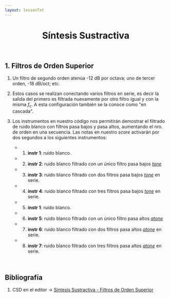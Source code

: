```yaml
---
layout: lessonTxt
---
```


# <center> Síntesis Sustractiva </center>

<br>

## 1. Filtros de Orden Superior

1. Un filtro de segundo orden atenúa -12 dB por octava; uno de tercer orden, -18 dB/oct; etc.

2. Estos casos se realizan conectando varios filtros en serie, es decir la salida del primero es filtrada nuevamente por otro filtro igual y con la misma <i>f</i><sub>c</sub>. A esta configuración también se la conoce como "en cascada".

3. Los instrumentos en nuestro código nos permitirán demostrar el filtrado de ruido blanco con filtros pasa bajos y pasa altos, aumentando el nro. de orden en una secuencia. Las notas en nuestro <i>score</i> activarán por dos segundos a los siguientes instrumentos:

      - 1) <b>instr 1</b>: ruido blanco.
      
      - 2) <b>instr 2</b>: ruido blanco filtrado con un único filtro pasa bajos <a href="http://www.csounds.com/manual/html/tone.html"><i>tone</i></a>

      - 3) <b>instr 3</b>: ruido blanco filtrado con dos filtros pasa bajos <a href="http://www.csounds.com/manual/html/tone.html"><i>tone</i></a> en serie.

      - 4) <b>instr 4</b>: ruido blanco filtrado con tres filtros pasa bajos <a href="http://www.csounds.com/manual/html/tone.html"><i>tone</i></a> en serie.
      
      - 5) <b>instr 1</b>: ruido blanco.
      
      - 6) <b>instr 5</b>: ruido blanco filtrado con un único filtro pasa altos <a href="http://www.csounds.com/manual/html/atone.html"><i>atone</i></a>

      - 7) <b>instr 6</b>: ruido blanco filtrado con dos filtros pasa altos <a href="http://www.csounds.com/manual/html/atone.html"><i>atone</i></a> en serie.

      - 8) <b>instr 7</b>: ruido blanco filtrado con tres filtros pasa altos <a href="http://www.csounds.com/manual/html/atone.html"><i>atone</i></a> en serie.

<br>

## Bibliografía

1. CSD en el editor -> <a href="{{site.baseurl}}/lessons/sintesis_aditiva/side_projects/sintesis_sustractiva/Capitulo1/sustractiva_1.3/sustractiva_1.3.csd">Síntesis Sustractiva - Filtros de Orden Superior</a>

<br>
